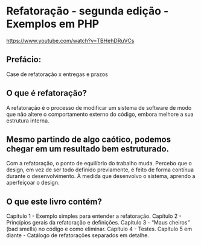 # Refatoração - segunda edição - Exemplos em PHP

https://www.youtube.com/watch?v=TBHehDRuVCs

## Prefácio:

Case de refatoração x entregas e prazos

## O que é refatoração?

A refatoração é o processo de modificar um sistema de software de modo que
não altere o comportamento externo do código, embora melhore a sua
estrutura interna.

## Mesmo partindo de algo caótico, podemos chegar em um resultado bem estruturado.

Com a refatoração, o ponto de equilíbrio do trabalho muda. Percebo que o
design, em vez de ser todo definido previamente, é feito de forma contínua
durante o desenvolvimento. À medida que desenvolvo o sistema, aprendo a
aperfeiçoar o design.

## O que este livro contém?

Capítulo 1 - Exemplo simples para entender a refatoração.
Capítulo 2 - Princípios gerais da refatoração e definições.
Capítulo 3 - “Maus cheiros” (bad smells) no código e como eliminar.
Capítulo 4 - Testes.
Capítulo 5 em diante - Catálogo de refatorações separados em detalhe.

